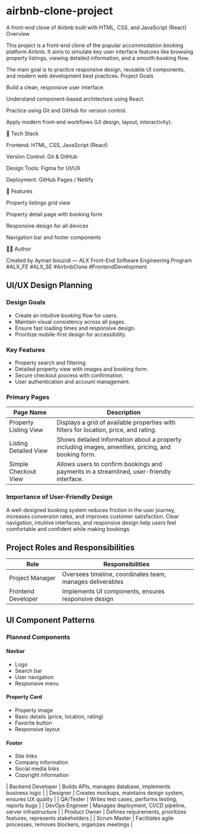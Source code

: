 # airbnb-clone-project
A front-end clone of Airbnb built with HTML, CSS, and JavaScript (React)
Overview

This project is a front-end clone of the popular accommodation booking platform Airbnb.
It aims to simulate key user interface features like browsing property listings, viewing detailed information, and a smooth booking flow.

The main goal is to practice responsive design, reusable UI components, and modern web development best practices. 
Project Goals

Build a clean, responsive user interface.

Understand component-based architecture using React.

Practice using Git and GitHub for version control.

Apply modern front-end workflows (UI design, layout, interactivity).

🧰 Tech Stack

Frontend: HTML, CSS, JavaScript (React)

Version Control: Git & GitHub

Design Tools: Figma for UI/UX

Deployment: GitHub Pages / Netlify

🚀 Features

Property listings grid view

Property detail page with booking form

Responsive design for all devices

Navigation bar and footer components

👨‍💻 Author

Created by Ayman bouzidi — ALX Front-End Software Engineering Program
#ALX_FE #ALX_SE #AirbnbClone #FrontendDevelopment
## UI/UX Design Planning

### Design Goals
- Create an intuitive booking flow for users.
- Maintain visual consistency across all pages.
- Ensure fast loading times and responsive design.
- Prioritize mobile-first design for accessibility.

### Key Features
- Property search and filtering.
- Detailed property view with images and booking form.
- Secure checkout process with confirmation.
- User authentication and account management.

### Primary Pages

| Page Name              | Description |
|------------------------|-------------|
| Property Listing View   | Displays a grid of available properties with filters for location, price, and rating. |
| Listing Detailed View   | Shows detailed information about a property including images, amenities, pricing, and booking form. |
| Simple Checkout View    | Allows users to confirm bookings and payments in a streamlined, user-friendly interface. |

### Importance of User-Friendly Design
A well-designed booking system reduces friction in the user journey, increases conversion rates, and improves customer satisfaction. Clear navigation, intuitive interfaces, and responsive design help users feel comfortable and confident while making bookings.
## Project Roles and Responsibilities
| Role               | Responsibilities |
|-------------------|-----------------|
| Project Manager    | Oversees timeline, coordinates team, manages deliverables |
| Frontend Developer | Implements UI components, ensures responsive design |
## UI Component Patterns
### Planned Components

#### Navbar
- Logo
- Search bar
- User navigation
- Responsive menu

#### Property Card
- Property image
- Basic details (price, location, rating)
- Favorite button
- Responsive layout

#### Footer
- Site links
- Company information
- Social media links
- Copyright information

| Backend Developer  | Builds APIs, manages database, implements business logic |
| Designer           | Creates mockups, maintains design system, ensures UX quality |
| QA/Tester          | Writes test cases, performs testing, reports bugs |
| DevOps Engineer    | Manages deployment, CI/CD pipeline, server infrastructure |
| Product Owner      | Defines requirements, prioritizes features, represents stakeholders |
| Scrum Master       | Facilitates agile processes, removes blockers, organizes meetings |
